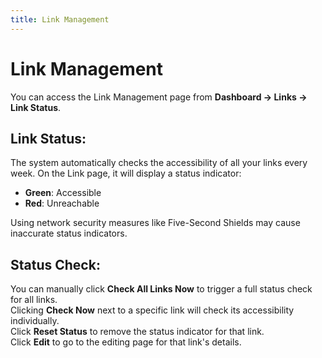 ```yaml
---
title: Link Management
---
```


# Link Management <Badge type="tip" text="v3.0" />

You can access the Link Management page from **Dashboard → Links → Link Status**.

## Link Status:

The system automatically checks the accessibility of all your links every week. On the Link page, it will display a status indicator:  
- **Green**: Accessible  
- **Red**: Unreachable  

Using network security measures like Five-Second Shields may cause inaccurate status indicators.

## Status Check:

You can manually click **Check All Links Now** to trigger a full status check for all links.  
Clicking **Check Now** next to a specific link will check its accessibility individually.  
Click **Reset Status** to remove the status indicator for that link.  
Click **Edit** to go to the editing page for that link's details.
